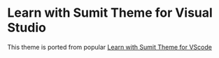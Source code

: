 # Learn with Sumit Theme for Visual Studio

This theme is ported from popular [Learn with Sumit Theme for VScode](https://marketplace.visualstudio.com/items?itemName=SumitSaha.learn-with-sumit-theme)
